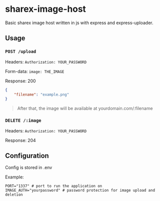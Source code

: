# sharex-image-host
Basic sharex image host written in js with express and express-uploader.

## Usage
### `POST /upload`
Headers: `Authorization: YOUR_PASSWORD`

Form-data: `image: THE_IMAGE`


Response: 200
```json
{
	"filename": "example.png"
}
```

> After that, the image will be available at yourdomain.com/:filename

### `DELETE /:image`
Headers: `Authorization: YOUR_PASSWORD`

Response: 204

## Configuration
Config is stored in .env

Example:

```env
PORT="1337" # port to run the application on
IMAGE_AUTH="yourpassword" # password protection for image upload and deletion
```

